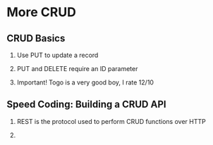 # More CRUD

## CRUD Basics

1. Use PUT to update a record

2. PUT and DELETE require an ID parameter

3. Important! Togo is a very good boy, I rate 12/10

## Speed Coding: Building a CRUD API

1. REST is the protocol used to perform CRUD functions over HTTP

2. 